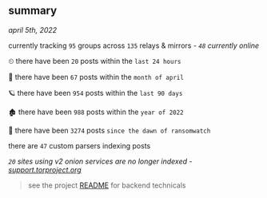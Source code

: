 
## summary
_april 5th, 2022_

currently tracking `95` groups across `135` relays & mirrors - _`48` currently online_

⏲ there have been `20` posts within the `last 24 hours`

🦈 there have been `67` posts within the `month of april`

🪐 there have been `954` posts within the `last 90 days`

🏚 there have been `988` posts within the `year of 2022`

🦕 there have been `3274` posts `since the dawn of ransomwatch`

there are `47` custom parsers indexing posts

_`20` sites using v2 onion services are no longer indexed - [support.torproject.org](https://support.torproject.org/onionservices/v2-deprecation/)_

> see the project [README](https://github.com/thetanz/ransomwatch#ransomwatch--) for backend technicals
